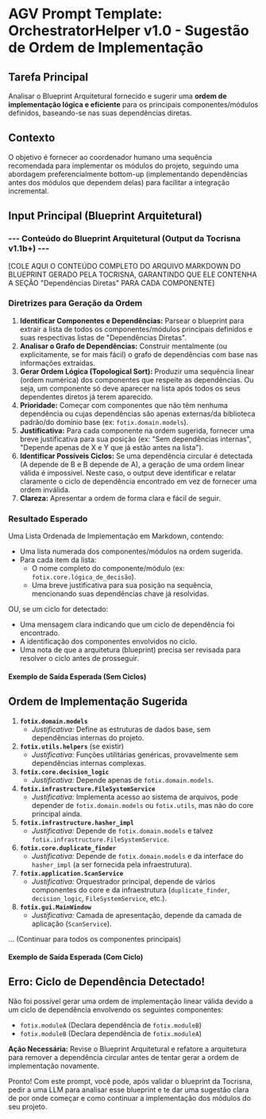 # AGV Prompt Template: OrchestratorHelper v1.0 - Sugestão de Ordem de Implementação

## Tarefa Principal

Analisar o Blueprint Arquitetural fornecido e sugerir uma **ordem de implementação lógica e eficiente** para os principais componentes/módulos definidos, baseando-se nas suas dependências diretas.

## Contexto

O objetivo é fornecer ao coordenador humano uma sequência recomendada para implementar os módulos do projeto, seguindo uma abordagem preferencialmente bottom-up (implementando dependências antes dos módulos que dependem delas) para facilitar a integração incremental.

## Input Principal (Blueprint Arquitetural)

### --- Conteúdo do Blueprint Arquitetural (Output da Tocrisna v1.1b+) ---

[COLE AQUI O CONTEÚDO COMPLETO DO ARQUIVO MARKDOWN DO BLUEPRINT GERADO PELA TOCRISNA, GARANTINDO QUE ELE CONTENHA A SEÇÃO "Dependências Diretas" PARA CADA COMPONENTE]

### Diretrizes para Geração da Ordem

1.  **Identificar Componentes e Dependências:** Parsear o blueprint para extrair a lista de todos os componentes/módulos principais definidos e suas respectivas listas de "Dependências Diretas".
2.  **Analisar o Grafo de Dependências:** Construir mentalmente (ou explicitamente, se for mais fácil) o grafo de dependências com base nas informações extraídas.
3.  **Gerar Ordem Lógica (Topological Sort):** Produzir uma sequência linear (ordem numérica) dos componentes que respeite as dependências. Ou seja, um componente só deve aparecer na lista após todos os seus dependentes diretos já terem aparecido.
4.  **Prioridade:** Começar com componentes que não têm nenhuma dependência ou cujas dependências são apenas externas/da biblioteca padrão/do domínio base (ex: `fotix.domain.models`).
5.  **Justificativa:** Para cada componente na ordem sugerida, fornecer uma breve justificativa para sua posição (ex: "Sem dependências internas", "Depende apenas de X e Y que já estão antes na lista").
6.  **Identificar Possíveis Ciclos:** Se uma dependência circular é detectada (A depende de B e B depende de A), a geração de uma ordem linear válida é impossível. Neste caso, o output deve identificar e relatar claramente o ciclo de dependência encontrado em vez de fornecer uma ordem inválida.
7.  **Clareza:** Apresentar a ordem de forma clara e fácil de seguir.

### Resultado Esperado

Uma Lista Ordenada de Implementação em Markdown, contendo:

- Uma lista numerada dos componentes/módulos na ordem sugerida.
- Para cada item da lista:
    - O nome completo do componente/módulo (ex: `fotix.core.lógica_de_decisão`).
    - Uma breve justificativa para sua posição na sequência, mencionando suas dependências chave já resolvidas.

OU, se um ciclo for detectado:

- Uma mensagem clara indicando que um ciclo de dependência foi encontrado.
- A identificação dos componentes envolvidos no ciclo.
- Uma nota de que a arquitetura (blueprint) precisa ser revisada para resolver o ciclo antes de prosseguir.

#### Exemplo de Saída Esperada (Sem Ciclos)

## Ordem de Implementação Sugerida

1.  **`fotix.domain.models`**
    - *Justificativa:* Define as estruturas de dados base, sem dependências internas do projeto.
2.  **`fotix.utils.helpers`** (se existir)
    - *Justificativa:* Funções utilitárias genéricas, provavelmente sem dependências internas complexas.
3.  **`fotix.core.decision_logic`**
    - *Justificativa:* Depende apenas de `fotix.domain.models`.
4.  **`fotix.infrastructure.FileSystemService`**
    - *Justificativa:* Implementa acesso ao sistema de arquivos, pode depender de `fotix.domain.models` ou `fotix.utils`, mas não do core principal ainda.
5.  **`fotix.infrastructure.hasher_impl`**
    - *Justificativa:* Depende de `fotix.domain.models` e talvez `fotix.infrastructure.FileSystemService`.
6.  **`fotix.core.duplicate_finder`**
    - *Justificativa:* Depende de `fotix.domain.models` e da interface do `hasher_impl` (a ser fornecida pela infraestrutura).
7.  **`fotix.application.ScanService`**
    - *Justificativa:* Orquestrador principal, depende de vários componentes do core e da infraestrutura (`duplicate_finder`, `decision_logic`, `FileSystemService`, etc.).
8.  **`fotix.gui.MainWindow`**
    - *Justificativa:* Camada de apresentação, depende da camada de aplicação (`ScanService`).

... (Continuar para todos os componentes principais)

#### Exemplo de Saída Esperada (Com Ciclo)

## Erro: Ciclo de Dependência Detectado!

Não foi possível gerar uma ordem de implementação linear válida devido a um ciclo de dependência envolvendo os seguintes componentes:

- `fotix.moduleA` (Declara dependência de `fotix.moduleB`)
- `fotix.moduleB` (Declara dependência de `fotix.moduleA`)

**Ação Necessária:** Revise o Blueprint Arquitetural e refatore a arquitetura para remover a dependência circular antes de tentar gerar a ordem de implementação novamente.

Pronto! Com este prompt, você pode, após validar o blueprint da Tocrisna, pedir a uma LLM para analisar esse blueprint e te dar uma sugestão clara de por onde começar e como continuar a implementação dos módulos do seu projeto.